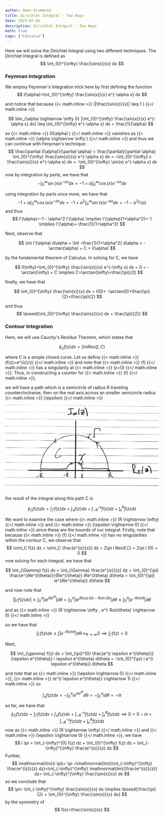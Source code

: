 ```yaml
---
author: Owen Drummond
title: Dirichlet Integral - Two Ways
date: 2023-07-02
description: Dirichlet Integral - Two Ways
math: true
tags: ["Calculus"]
---
```


Here we will solve the Dirichlet Integral using two different techniques. The Dirichlet Integral is defined as
$$
\int_{0}^{\infty} \frac{\sin(x)}{x} dx
$$

### Feynman Integration

We employ Feynman's Integration trick here by first defining the function
$$
I(\alpha)=\int_{0}^{\infty} \frac{\sin(x)}{x} e^{-\alpha x} dx
$$

and notice that because 
{{< math.inline >}}
\(|\frac{\sin(x)}{x}| \leq 1 \)
{{</ math.inline >}} 

$$
\lim_{\alpha \rightarrow \infty 0} |\int_{0}^{\infty} \frac{\sin(x)}{x} e^{-\alpha x} dx| \leq \int_{0}^{\infty} e^{-\alpha x} dx = \frac{1}{\alpha}
$$

so 
{{< math.inline >}}
\(I(\alpha) \)
{{</ math.inline >}} 
vanishes as 
{{< math.inline >}}
\(\alpha \rightarrow \infty \)
{{</ math.inline >}} 
and thus we can continue with Fenyman's technique:
$$
\frac{\partial I(\alpha)}{\partial \alpha} = \frac{\partial}{\partial \alpha} \int_{0}^{\infty} \frac{\sin(x)}{x} e^{-\alpha x} dx = -\int_{0}^{\infty} x \frac{\sin(x)}{x} e^{-\alpha x} dx = -\int_{0}^{\infty} \sin(x) e^{-\alpha x} dx
$$
now by integration by parts, we have that
$$
-\int_{0}^{\infty} \sin(x) e^{-\alpha x} dx = -1+\alpha \int_{0}^{\infty} \cos(x) e^{-\alpha x} dx
$$

using integration by parts once more, we have that 
$$
-1+\alpha \int_{0}^{\infty} \cos(x) e^{-\alpha x} dx= -1+\alpha^2 \int_{0}^{\infty} \sin(x) e^{-\alpha x} dx = -1 - \alpha^2 I'(\alpha)
$$
and thus
$$
I'(\alpha)=-1 - \alpha^2 I'(\alpha) \implies I'(\alpha)(1+\alpha^2)=-1 \implies I'(\alpha)=-\frac{1}{1+\alpha^2}
$$

Next, observe that 

$$
\int I'(\alpha) d\alpha = \int -\frac{1}{1+\alpha^2} d\alpha = -\arctan(\alpha) + C = I(\alpha) 
$$

by the fundamental theorem of Calculus. In solving for C, we have

$$
I(\infty)=\int_{0}^{\infty} \frac{\sin(x)}{x} e^{-\infty x} dx = 0 = -\arctan(\infty) + C \implies C=\arctan(\infty)=\frac{\pi}{2}
$$

finally, we have that

$$
\int_{0}^{\infty} \frac{\sin(x)}{x} dx = I(0)= -\arctan(0)+\frac{\pi}{2}=\frac{\pi}{2}
$$

and thus
$$
\boxed{\int_{0}^{\infty} \frac{\sin(x)}{x} dx = \frac{\pi}{2}}
$$

### Contour Integration

Here, we will use Cauchy's Residue Theorem, which states that 

$$
\oint_{C} f(z) dx = 2\pi i Res(f,C)
$$

where C is a simple closed curve. Let us define
{{< math.inline >}}
\(f(z)=e^{iz}/z\)
{{</ math.inline >}}
and note that 
{{< math.inline >}}
\(f\)
{{</ math.inline >}}
has a singularity at 
{{< math.inline >}}
\(z=0\)
{{</ math.inline >}}.
Thus, in constructing a countor for 
{{< math.inline >}}
\(f\)
{{</ math.inline >}},

we will have a path which is a semicircle of radius R traveling counterclockwise, then on the real axis across an smaller semicircle radius 
{{< math.inline >}}
\(\epsilon\)
{{</ math.inline >}}

![Contour](IMG_1442.svg)

the result of the integral along this path C is 

$$
\oint_C f(z) dz = \int_{\Gamma} f(z) dx + \int_{\gamma} f(z) dx + \int_{-R}^{-\epsilon} f(z) dz + \int_{\epsilon}^{R} f(z) dz
$$

We want to examine the case where
{{< math.inline >}}
\(R \rightarrow \infty\)
{{</ math.inline >}}
and 
{{< math.inline >}}
\(\epsilon \rightarrow 0\)
{{</ math.inline >}} since these are the bounds of our integral.
Firstly, note that because 
{{< math.inline >}}
\(f\)
{{</ math.inline >}}
has no singularities within the contour C, we observe that
$$
\oint_C f(z) dz = \oint_C \frac{e^{iz}{z}} dz = 2\pi i Res(f,C) = 2\pi i (0) = 0
$$
now solving for each integral, we have that

$$
\int_{\Gamma} f(z) dx = \int_{\Gamma} \frac{e^{iz}}{z} dz = \int_{0}^{\pi} \frac{e^{iRe^{i\theta}}}{Re^{i\theta}} iRe^{i\theta} d\theta = \int_{0}^{\pi} ie^{iRe^{i\theta}} d\theta 
$$

and now note that 
$$
|\int_{\Gamma} f(z) dx| \leq \int_{0}^{\pi} |ie^{iRe^{i\theta}}| d\theta =  \int_{0}^{\pi} |ie^{iR\cos(\theta)-R\sin(\theta)}| d\theta \leq \int_{0}^{\pi} |e^{-Rsin\theta}| d\theta 
$$

and as 
{{< math.inline >}}
\(R \rightarrow \infty , e^{-Rsin\theta} \rightarrow 0\)
{{</ math.inline >}}

so we have that 
$$
\int_{\Gamma} f(z) dx \leq \int |e^{-Rsin\theta}| d\theta \rightarrow_{R \rightarrow \infty} 0 \implies \int_{\Gamma} f(z) = 0
$$

Next,

$$
\int_{\gamma} f(z) dx = \int_{\pi}^{0} \frac{e^{i \epsilon e^{i\theta}}}{\epsilon e^{i\theta}} i \epsilon e^{i\theta} d\theta = -\int_{0}^{\pi} i e^{i \epsilon e^{i\theta}} d\theta
$$ 

and note that as 
{{< math.inline >}}
\(\epsilon \rightarrow 0\)
{{</ math.inline >}},
{{< math.inline >}}
\(e^{i \epsilon e^{i\theta}} \rightarrow 1\)
{{</ math.inline >}}
so

$$
\int_{\gamma} f(z) dx = -\int_{0}^{\pi} i e^{i \epsilon e^{i\theta}} d\theta = -\int_{0}^{\pi} i d\theta = -i \pi
$$

so far, we have that
$$
\oint_C f(z) dz = \int_{\Gamma} f(z) dx + \int_{\gamma} f(z) dx + \int_{-R}^{-\epsilon} f(z) dz + \int_{\epsilon}^{R} f(z) dz \implies
0=0-i \pi + \int_{-R}^{-\epsilon} f(z) dz + \int_{\epsilon}^{R} f(z) dz 
$$
now as
{{< math.inline >}}
\(R \rightarrow \infty\)
{{</ math.inline >}}
and 
{{< math.inline >}}
\(\epsilon \rightarrow 0\)
{{</ math.inline >}},
we have
$$
i \pi = \int_{-\infty}^{0} f(z) dz + \int_{0}^{\infty} f(z) dz = \int_{-\infty}^{\infty} \frac{e^{iz}}{z} dz
$$
Further,
$$
\mathnormal{Im}(i \pi)= \pi =\mathnormal{Im}(\int_{-\infty}^{\infty} \frac{e^{iz}}{z} dz)=\int_{-\infty}^{\infty} \mathnormal{Im}(\frac{e^{iz}}{z}) dz= \int_{-\infty}^{\infty} \frac{\sin(x)}{x} dx
$$
so we conclude that 
$$
\pi= \int_{-\infty}^{\infty} \frac{\sin(x)}{x} dx \implies \boxed{\frac{\pi}{2} = \int_{0}^{\infty} \frac{\sin(x)}{x} dx}
$$
by the symmetry of 
$$
f(x)=\frac{\sin(x)}{x}
$$